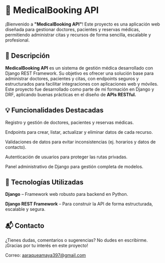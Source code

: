 # 🏥 MedicalBooking API
¡Bienvenido a **"MedicalBooking API"**! Este proyecto es una aplicación web diseñada para gestionar doctores, pacientes y reservas médicas, permitiendo administrar citas y recursos de forma sencilla, escalable y profesional.

## 🌟 Descripción
**MedicalBooking API** es un sistema de gestión médica desarrollado con Django REST Framework.
Su objetivo es ofrecer una solución base para administrar doctores, pacientes y citas, con endpoints seguros y estructurados para facilitar integraciones con aplicaciones web y móviles.
Este proyecto fue desarrollado como parte de mi formación en Django y DRF, aplicando buenas prácticas en el diseño de **APIs RESTful.**

## 💡 Funcionalidades Destacadas
Registro y gestión de doctores, pacientes y reservas médicas.

Endpoints para crear, listar, actualizar y eliminar datos de cada recurso.

Validaciones de datos para evitar inconsistencias (ej. horarios y datos de contacto).

Autenticación de usuarios para proteger las rutas privadas.

Panel administrativo de Django para gestión completa de modelos.

## 🚀 Tecnologías Utilizadas
**Django** – Framework web robusto para backend en Python.

**Django REST Framework** – Para construir la API de forma estructurada, escalable y segura.


## 📬 Contacto
¿Tienes dudas, comentarios o sugerencias?
No dudes en escribirme. ¡Gracias por tu interés en este proyecto!

Correo: aaraqueamaya397@gmail.com

